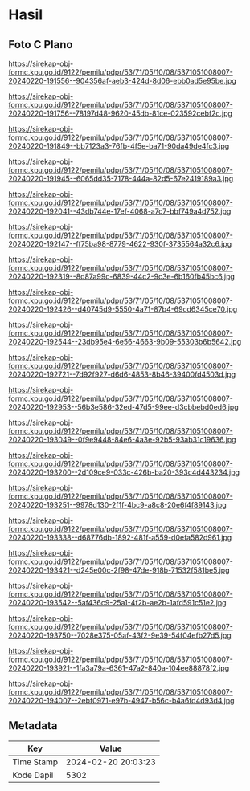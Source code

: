 # Hasil

## Foto C Plano

https://sirekap-obj-formc.kpu.go.id/9122/pemilu/pdpr/53/71/05/10/08/5371051008007-20240220-191556--904356af-aeb3-424d-8d06-ebb0ad5e95be.jpg

https://sirekap-obj-formc.kpu.go.id/9122/pemilu/pdpr/53/71/05/10/08/5371051008007-20240220-191756--78197d48-9620-45db-81ce-023592cebf2c.jpg

https://sirekap-obj-formc.kpu.go.id/9122/pemilu/pdpr/53/71/05/10/08/5371051008007-20240220-191849--bb7123a3-76fb-4f5e-ba71-90da49de4fc3.jpg

https://sirekap-obj-formc.kpu.go.id/9122/pemilu/pdpr/53/71/05/10/08/5371051008007-20240220-191945--6065dd35-7178-444a-82d5-67e2419189a3.jpg

https://sirekap-obj-formc.kpu.go.id/9122/pemilu/pdpr/53/71/05/10/08/5371051008007-20240220-192041--43db744e-17ef-4068-a7c7-bbf749a4d752.jpg

https://sirekap-obj-formc.kpu.go.id/9122/pemilu/pdpr/53/71/05/10/08/5371051008007-20240220-192147--ff75ba98-8779-4622-930f-3735564a32c6.jpg

https://sirekap-obj-formc.kpu.go.id/9122/pemilu/pdpr/53/71/05/10/08/5371051008007-20240220-192319--8d87a99c-6839-44c2-9c3e-6b160fb45bc6.jpg

https://sirekap-obj-formc.kpu.go.id/9122/pemilu/pdpr/53/71/05/10/08/5371051008007-20240220-192426--d40745d9-5550-4a71-87b4-69cd6345ce70.jpg

https://sirekap-obj-formc.kpu.go.id/9122/pemilu/pdpr/53/71/05/10/08/5371051008007-20240220-192544--23db95e4-6e56-4663-9b09-55303b6b5642.jpg

https://sirekap-obj-formc.kpu.go.id/9122/pemilu/pdpr/53/71/05/10/08/5371051008007-20240220-192721--7d92f927-d6d6-4853-8b46-39400fd4503d.jpg

https://sirekap-obj-formc.kpu.go.id/9122/pemilu/pdpr/53/71/05/10/08/5371051008007-20240220-192953--56b3e586-32ed-47d5-99ee-d3cbbebd0ed6.jpg

https://sirekap-obj-formc.kpu.go.id/9122/pemilu/pdpr/53/71/05/10/08/5371051008007-20240220-193049--0f9e9448-84e6-4a3e-92b5-93ab31c19636.jpg

https://sirekap-obj-formc.kpu.go.id/9122/pemilu/pdpr/53/71/05/10/08/5371051008007-20240220-193200--2d109ce9-033c-426b-ba20-393c4d443234.jpg

https://sirekap-obj-formc.kpu.go.id/9122/pemilu/pdpr/53/71/05/10/08/5371051008007-20240220-193251--9978d130-2f1f-4bc9-a8c8-20e6f4f89143.jpg

https://sirekap-obj-formc.kpu.go.id/9122/pemilu/pdpr/53/71/05/10/08/5371051008007-20240220-193338--d68776db-1892-481f-a559-d0efa582d961.jpg

https://sirekap-obj-formc.kpu.go.id/9122/pemilu/pdpr/53/71/05/10/08/5371051008007-20240220-193421--d245e00c-2f98-47de-918b-71532f581be5.jpg

https://sirekap-obj-formc.kpu.go.id/9122/pemilu/pdpr/53/71/05/10/08/5371051008007-20240220-193542--5af436c9-25a1-4f2b-ae2b-1afd591c51e2.jpg

https://sirekap-obj-formc.kpu.go.id/9122/pemilu/pdpr/53/71/05/10/08/5371051008007-20240220-193750--7028e375-05af-43f2-9e39-54f04efb27d5.jpg

https://sirekap-obj-formc.kpu.go.id/9122/pemilu/pdpr/53/71/05/10/08/5371051008007-20240220-193921--1fa3a79a-6361-47a2-840a-104ee88878f2.jpg

https://sirekap-obj-formc.kpu.go.id/9122/pemilu/pdpr/53/71/05/10/08/5371051008007-20240220-194007--2ebf0971-e97b-4947-b56c-b4a6fd4d93d4.jpg


## Metadata

| Key        | Value               |
| ---------- | ------------------- |
| Time Stamp | 2024-02-20 20:03:23 |
| Kode Dapil | 5302                |




